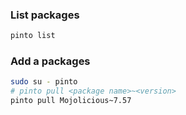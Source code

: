 ### List packages

```bash
pinto list
```

### Add a packages

```bash
sudo su - pinto
# pinto pull <package name>~<version>
pinto pull Mojolicious~7.57
```
